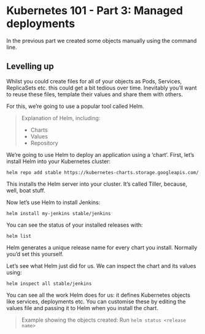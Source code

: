 # Kubernetes 101 - Part 3: Managed deployments

In the previous part we created some objects manually using the command line.

## Levelling up

Whilst you could create files for all of your objects as Pods, Services, ReplicaSets etc. this could get a bit tedious over time. Inevitably you’ll want to reuse these files, template their values and share them with others.

For this, we’re going to use a popular tool called Helm.

> Explanation of Helm, including:
> - Charts
> - Values
> - Repository

We’re going to use Helm to deploy an application using a ‘chart’. First, let’s install Helm into your Kubernetes cluster:

    helm repo add stable https://kubernetes-charts.storage.googleapis.com/

This installs the Helm server into your cluster. It’s called Tiller, because, well, boat stuff.

Now let’s use Helm to install Jenkins:

    helm install my-jenkins stable/jenkins

You can see the status of your installed releases with:

    helm list

Helm generates a unique release name for every chart you install. Normally you’d set this yourself.

Let’s see what Helm just did for us. We can inspect the chart and its values using:

    helm inspect all stable/jenkins

You can see all the work Helm does for us: it defines Kubernetes objects like services, deployments etc. You can customise these by editing the values file and passing it to Helm when you install the chart.

> Example showing the objects created:
> Run `helm status <release name>`
